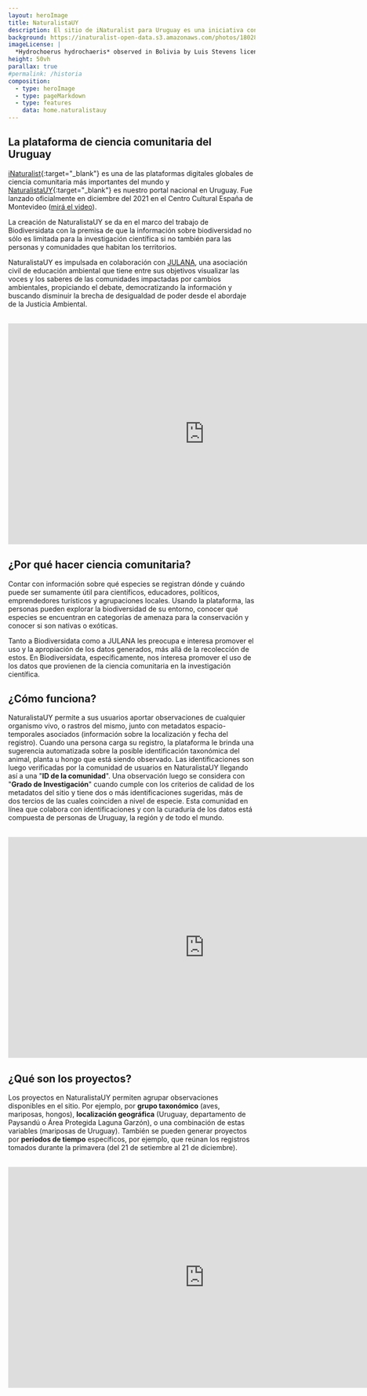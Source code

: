 ```yaml
---
layout: heroImage
title: NaturalistaUY
description: El sitio de iNaturalist para Uruguay es una iniciativa conjunta entre Biodiversidata y la organización JULANA
background: https://inaturalist-open-data.s3.amazonaws.com/photos/180287785/original.jpg
imageLicense: |
  *Hydrochoerus hydrochaeris* observed in Bolivia by Luis Stevens licensed under [CC-BY-NC](http://creativecommons.org/licenses/by-nc/4.0/) via [iNaturalist](https://www.gbif.org/occurrence/3698048756)
height: 50vh
parallax: true
#permalink: /historia
composition:
  - type: heroImage
  - type: pageMarkdown
  - type: features
    data: home.naturalistauy
---
```


## La plataforma de ciencia comunitaria del Uruguay

[iNaturalist](https://www.inaturalist.org/){:target="_blank"} es una de las plataformas digitales globales de ciencia comunitaria más importantes del mundo y [NaturalistaUY](https://naturalista.uy){:target="_blank"} es nuestro portal nacional en Uruguay. Fue lanzado oficialmente en diciembre del 2021 en el Centro Cultural España de Montevideo ([mirá el video](https://www.youtube.com/live/4YIEEYCUf8Q?feature=share)).

La creación de NaturalistaUY se da en el marco del trabajo de Biodiversidata con la premisa de que la información sobre biodiversidad no sólo es limitada para la investigación científica si no también para las personas y comunidades que habitan los territorios.  

NaturalistaUY es impulsada en colaboración con [JULANA](https://julana.org), una asociación civil de educación ambiental que tiene entre sus objetivos visualizar las voces y los saberes de las comunidades impactadas por cambios ambientales, propiciando el debate, democratizando la información y buscando disminuir la brecha de desigualdad de poder desde el abordaje de la Justicia Ambiental.  

<br>
<iframe width="800" height="450" src="https://www.youtube.com/embed/tEWhcZHd8to?controls=0" title="YouTube video player" frameborder="0" allow="accelerometer; autoplay; clipboard-write; encrypted-media; gyroscope; picture-in-picture; web-share" allowfullscreen></iframe>

## ¿Por qué hacer ciencia comunitaria?

Contar con información sobre qué especies se registran dónde y cuándo puede ser sumamente útil para científicos, educadores, políticos, emprendedores turísticos y agrupaciones locales. Usando la plataforma, las personas pueden explorar la biodiversidad de su entorno, conocer qué especies se encuentran en categorías de amenaza para la conservación y conocer si son nativas o exóticas.  

Tanto a Biodiversidata como a JULANA les preocupa e interesa promover el uso y la apropiación de los datos generados, más allá de la recolección de estos. En Biodiversidata, específicamente, nos interesa promover el uso de los datos que provienen de la ciencia comunitaria en la investigación científica.

## ¿Cómo funciona?

NaturalistaUY permite a sus usuarios aportar observaciones de cualquier organismo vivo, o rastros del mismo, junto con metadatos espacio-temporales asociados (información sobre la localización y fecha del registro). Cuando una persona carga su registro, la plataforma le brinda una sugerencia automatizada sobre la posible identificación taxonómica del animal, planta u hongo que está siendo observado. Las identificaciones son luego verificadas por la comunidad de usuarios en NaturalistaUY llegando así a una "**ID de la comunidad**". Una observación luego se considera con "**Grado de Investigación**" cuando cumple con los criterios de calidad de los metadatos del sitio y tiene dos o más identificaciones sugeridas, más de dos tercios de las cuales coinciden a nivel de especie. Esta comunidad en línea que colabora con identificaciones y con la curaduría de los datos está compuesta de personas de Uruguay, la región y de todo el mundo. 

<br>
<iframe width="800" height="450" src="https://www.youtube.com/embed/8ISqZk7m4yg?controls=0" title="YouTube video player" frameborder="0" allow="accelerometer; autoplay; clipboard-write; encrypted-media; gyroscope; picture-in-picture; web-share" allowfullscreen></iframe>

## ¿Qué son los proyectos?

Los proyectos en NaturalistaUY permiten agrupar observaciones disponibles en el sitio. Por ejemplo, por **grupo taxonómico** (aves, mariposas, hongos), **localización geográfica** (Uruguay, departamento de Paysandú o Área Protegida Laguna Garzón), o una combinación de estas variables (mariposas de Uruguay). También se pueden generar proyectos por **períodos de tiempo** específicos, por ejemplo, que reúnan los registros tomados durante la primavera (del 21 de setiembre al 21 de diciembre).

<br>
<iframe width="800" height="450" src="https://www.youtube.com/embed/VrsRy3-CcTc?controls=0" title="YouTube video player" frameborder="0" allow="accelerometer; autoplay; clipboard-write; encrypted-media; gyroscope; picture-in-picture; web-share" allowfullscreen></iframe>
